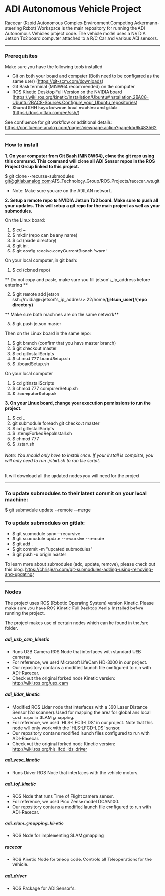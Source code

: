 # ADI Autonomous Vehicle Project

Racecar (Rapid Autonomous Complex-Environment Competing Ackermann-steering Robot) Workspace is the main repository for running the ADI Autonomous Vehicles project code. The vehicle model uses a NVIDIA Jetson Tx2 board computer attached to a R/C Car and various ADI sensors. 
- - -
### Prerequisites

Make sure you have the following tools installed
- Git on both your board and computer (Both need to be configured as the same user) (https://git-scm.com/downloads)
- Git Bash terminal (MINW64 recommended) on the computer
- ROS Kinetic Desktop Full Version on the NVIDIA board (https://wiki.ros.org/kinetic/Installation/Ubuntu#Installation.2BAC8-Ubuntu.2BAC8-Sources.Configure_your_Ubuntu_repositories)
- Shared SHH keys between local machine and gitlab (https://docs.gitlab.com/ee/ssh/)

See confluence for git workflow or additional details: https://confluence.analog.com/pages/viewpage.action?pageId=65483562

- - -
### How to install

**1. On your computer from Git Bash (MINGW64), clone the git repo using this command. This command will clone all ADI Sensor repos in the ROS Project Group linked to this project.**

$ git clone --recurse-submodules git@gitlab.analog.com:ATS_Technology_Group/ROS_Projects/racecar_ws.git

- Note: Make sure you are on the ADILAN network.

**2. Setup a remote repo to NVIDIA Jetson Tx2 board. Make sure to push all your updates. This will setup a git repo for the main project as well as your submodules.**

On the Linux board:
1. $ cd ~
2. $ mkdir (repo can be any name)
3. $ cd (made directory)
4. $ git init
5. $ git config receive.denyCurrentBranch 'warn'

On your local computer, in git bash:
1. $ cd (cloned repo)

** Do not copy and paste, make sure you fill jetson's_ip_address before entering **

2. $ git remote add jetson ssh://nvidia@<jetson's_ip_address>:22/home/**(jetson_user)**/**(repo directory)**

** Make sure both machines are on the same network**

3. $ git push jetson master

Then on the Linux board in the same repo:
1. $ git branch (confirm that you have master branch)
2. $ git checkout master
3. $ cd gitInstallScripts
4. $ chmod 777 boardSetup.sh
5. $ ./boardSetup.sh

On your local computer
1. $ cd gitInstallScripts
2. $ chmod 777 computerSetup.sh
3. $ ./computerSetup.sh

**3. On your Linux board, change your execution permissions to run the project.**

1. $ cd ..
2. git submodule foreach git checkout master
3. $ cd gitInstallScripts
4. $ ./tempForkedRepoInstall.sh
5. $ chmod 777
6. $ ./start.sh

###### Note: You should only have to install once. If your install is complete, you will only need to run ./start.sh to run the script.

It will download all the updated nodes you will need for the project

- - -

### To update submodules to their latest commit on your local machine:

$ git submodule update --remote --merge

### To update submodules on gitlab:
- $ git submodule sync --recursive
- $ git submodule update --recursive --remote
- $ git add .
- $ git commit -m "updated submodules"
- $ git push -u origin master

To learn more about submodules (add, update, remove), please check out this blog. https://chrisjean.com/git-submodules-adding-using-removing-and-updating/

- - -

### Nodes

The project uses ROS (Robotic Operating System) version Kinetic. Please make sure you have ROS Kinetic Full Desktop Xenial Installed before running the project.

The project makes use of certain nodes which can be found in the /src folder.

##### adi_usb_cam_kinetic

- Runs USB Camera ROS Node that interfaces with standard USB cameras.
- For reference, we used Microsoft LifeCam HD-3000 in our project.
- Our repository contains a modified launch file configured to run with ADI-Racecar.
- Check out the original forked node Kinetic version: http://wiki.ros.org/usb_cam

##### adi_lidar_kinetic

- Modified ROS Lidar node that interfaces with a 360 Laser Distance Sensor (2d scanner). Used for mapping the area for global and local cost maps in SLAM gmapping.
- For reference, we used 'HLS-LFCD-LDS' in our project. Note that this node will only work with the 'HLS-LFCD-LDS' sensor.
- Our repository contains modified launch files configured to run with ADI-Racecar.
- Check out the original forked node Kinetic version: http://wiki.ros.org/hls_lfcd_lds_driver

##### adi_vesc_kinetic

- Runs Driver ROS Node that interfaces with the vehicle motors.

##### adi_tof_kinetic

- ROS Node that runs Time of Flight camera sensor.
- For reference, we used Pico Zense model DCAM100.
- Our repository contains a modified launch file configured to run with ADI-Racecar.

##### adi_slam_gmapping_kinetic

- ROS Node for implementing SLAM gmapping

##### racecar

- ROS Kinetic Node for teleop code. Controls all Teleoperations for the vehicle.

##### adi_driver

- ROS Package for ADI Sensor's.

